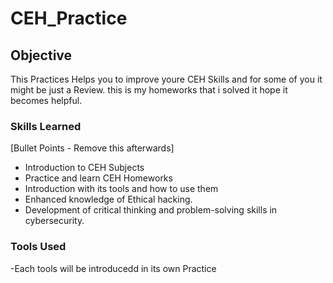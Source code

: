 # CEH_Practice

## Objective

This Practices Helps you to improve youre CEH Skills and for some of you it might be just a Review. this is my homeworks that i solved it hope it becomes helpful.  

### Skills Learned
[Bullet Points - Remove this afterwards]

- Introduction to CEH Subjects 
- Practice and learn CEH Homeworks 
- Introduction with its tools and how to use them 
- Enhanced knowledge of Ethical hacking.
- Development of critical thinking and problem-solving skills in cybersecurity.

### Tools Used
-Each tools will be introducedd in its own Practice
